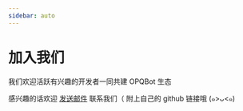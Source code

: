 ```yaml
---
sidebar: auto
---
```


# 加入我们

我们欢迎活跃有兴趣的开发者一同共建 OPQBot 生态

感兴趣的话欢迎 [发送邮件](mailto:fz6meng@gmail.com) 联系我们（ 附上自己的 github 链接哦 (๑>ᴗ<๑) 
